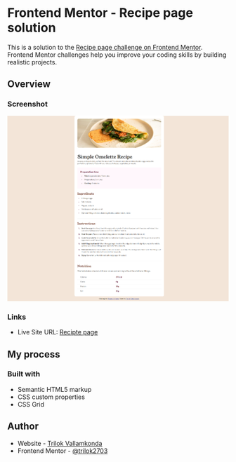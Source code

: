 # Frontend Mentor - Recipe page solution

This is a solution to the [Recipe page challenge on Frontend Mentor](https://www.frontendmentor.io/challenges/recipe-page-KiTsR8QQKm). Frontend Mentor challenges help you improve your coding skills by building realistic projects. 


## Overview

### Screenshot

![desktop](./screenshots/recipe_desktop.png)

### Links

- Live Site URL: [Recipte page](https://trilok2703.github.io/recipe-page-main/)

## My process

### Built with

- Semantic HTML5 markup
- CSS custom properties
- CSS Grid

## Author

- Website - [Trilok Vallamkonda](https://github.com/trilok2703/)
- Frontend Mentor - [@trilok2703](https://www.frontendmentor.io/profile/trilok2703)
